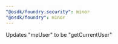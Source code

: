 ```yaml
---
"@osdk/foundry.security": minor
"@osdk/foundry": minor
---
```


Updates "meUser" to be "getCurrentUser"
